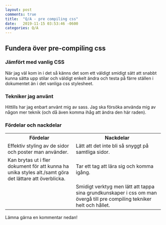 ```yaml
---
layout: post
comments: true
title:  "Q/A - pre compiling css"
date:   2019-11-15 03:53:46 -0600
categories: Q/A
---
```

<div class="post-style">
    <h2><strong>Fundera över pre-compiling css</strong></h2>
    <h3>Jämfört med vanlig CSS</h3>
    <p>När jag väl kom in i det så känns det som ett väldigt smidigt sätt att snabbt kunna sätta upp stilar och väldigt enkelt ändra och testa på färre ställen i dokumentet än i det vanliga css stylesheet.</p>
    <h3>Tekniker jag använt</h3>
    <p>Hittills har jag enbart använt mig av sass. Jag ska försöka använda mig av någon mer teknik (och då även komma ihåg att ändra den här raden).</p>
    <h3>Fördelar och nackdelar</h3>
    <table class="table">
        <tr>
            <th>Fördelar</th>
            <th>Nackdelar</th>
        </tr>
        <tr>
            <td>Effektiv styling av de sidor och poster man använder.</td>
            <td>Lätt att det inte bli så snyggt på samtliga sidor.</td>
        </tr>
        <tr>
            <td>Kan brytas ut i fler dokument för att kunna ha unika styles alt./samt göra det lättare att överblicka.</td>
            <td>Tar ett tag att lära sig och komma igång.</td>
        </tr>
        <tr>
            <td></td>
            <td>Smidigt verktyg men lätt att tappa sina grundkunskaper i css om man övergå till pre compiling tekniker helt och hållet.</td>
        </tr>
    </table>
</div>
<p>Lämna gärna en kommentar nedan!</p>

[jekyll-docs]: https://jekyllrb.com/docs/home
[jekyll-gh]:   https://github.com/jekyll/jekyll
[jekyll-talk]: https://talk.jekyllrb.com/
